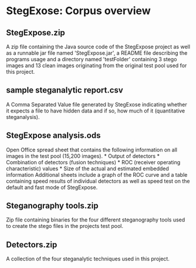 StegExose: Corpus overview
=========================

StegExpose.zip
---------------
A zip file containing the Java source code of the StegExpose project as well as a runnable jar file named 'StegExpose.jar', a README file describing the programs usage and a directory named 'testFolder' containing 3 stego images and 13 clean images originating from the original test pool used for this project.

sample steganalytic report.csv
----------------------
A Comma Separated Value file generated by StegExose indicating whether it expects a file to have hidden data and if so, how much of it (quantitative steganalysis).


StegExpose analysis.ods
----------------------
Open Office spread sheet that contains the following information on all images in the test pool (15,200 images).
	*	Output of detectors
	*	Combination of detectors (fusion techniques)
	*	ROC (receiver operating characteristic) values
	*	Size of the actual and estimated embedded information
Additional sheets include a graph of the ROC curve and a table containing speed results of individual detectors as well as speed test on the default and fast mode of StegExpose.

Steganography tools.zip
-----------------------
Zip file containing binaries for the four different steganography tools used to create the stego files in the projects test pool.

Detectors.zip
--------------
A collection of the four steganalytic techniques used in this project.

